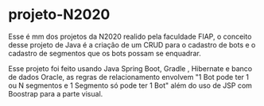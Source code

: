 # projeto-N2020

Esse é mm dos projetos da N2020 realido pela faculdade FIAP, o conceito desse projeto de Java é a criação de um CRUD para o cadastro de bots e o cadastro de segmentos que os bots possam se enquadrar.

Esse projeto foi feito usando Java Spring Boot, Gradle , Hibernate e banco de dados Oracle, as regras de relacionamento envolvem "1 Bot pode ter 1 ou N segmentos e 1 Segmento só pode ter 1 Bot" além do uso de JSP com Boostrap para a parte visual.
